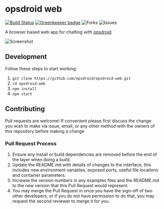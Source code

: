 # opsdroid web

[![Build Status](https://travis-ci.com/opsdroid/opsdroid-web.svg?branch=master)](https://travis-ci.com/opsdroid/opsdroid-web)
[![Greenkeeper badge](https://badges.greenkeeper.io/opsdroid/opsdroid-web.svg)](https://greenkeeper.io/)
![Forks](https://img.shields.io/github/forks/opsdroid/helm-chart)
![Issues](https://img.shields.io/github/issues/opsdroid/helm-chart)

A browser based web app for chatting with [opsdroid](https://github.com/opsdroid/opsdroid).

![Screenshot](https://user-images.githubusercontent.com/1610850/56742336-73e49580-676c-11e9-896a-9df8adfab37d.png)

## Development

Follow these steps to start working:

1. `git clone https://github.com/opsdroid/opsdroid-web.git`  
2. `cd opsdroid-web`  
3. `npm install`  
4. `npm start`

## Contributing

Pull requests are welcome! If convenient please first discuss the change you wish to make via issue, email, or any other method with the owners of this repository before making a change

### Pull Request Process

1. Ensure any install or build dependencies are removed before the end of the layer when doing a build.
2. Update the README.md with details of changes to the interface, this includes new environment variables, exposed ports, useful file locations and container parameters.
3. Increase the version numbers in any examples files and the README.md to the new version that this Pull Request would represent.
4. You may merge the Pull Request in once you have the sign-off of two other developers, or if you do not have permission to do that, you may request the second reviewer to merge it for you.
